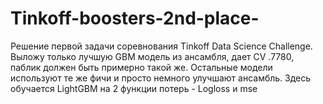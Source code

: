 # Tinkoff-boosters-2nd-place-
Решение первой задачи соревнования Tinkoff Data Science Challenge. Выложу только лучшую GBM модель из ансамбля, дает CV .7780, паблик должен быть примерно такой же. Остальные модели используют те же фичи и просто немного улучшают ансамбль. Здесь обучается LightGBM на 2 функции потерь - Logloss и mse
